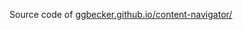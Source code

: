Source code of [ggbecker.github.io/content-navigator/](https://ggbecker.github.io/content-navigator/)
